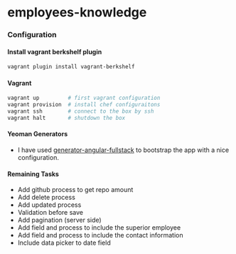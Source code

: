 # employees-knowledge

### Configuration

#### Install vagrant berkshelf plugin
```bash
vagrant plugin install vagrant-berkshelf
```

####  Vagrant
```bash
vagrant up         # first vagrant configuration
vagrant provision  # install chef configuraitons
vagrant ssh        # connect to the box by ssh
vagrant halt       # shutdown the box
```

#### Yeoman Generators
- I have used [generator-angular-fullstack](https://github.com/DaftMonk/generator-angular-fullstack) to bootstrap the app with a nice configuration.

#### Remaining Tasks
- Add github process to get repo amount
- Add delete process
- Add updated process
- Validation before save
- Add pagination (server side)
- Add field and process to include the superior employee
- Add field and process to include the contact information
- Include data picker to date field

